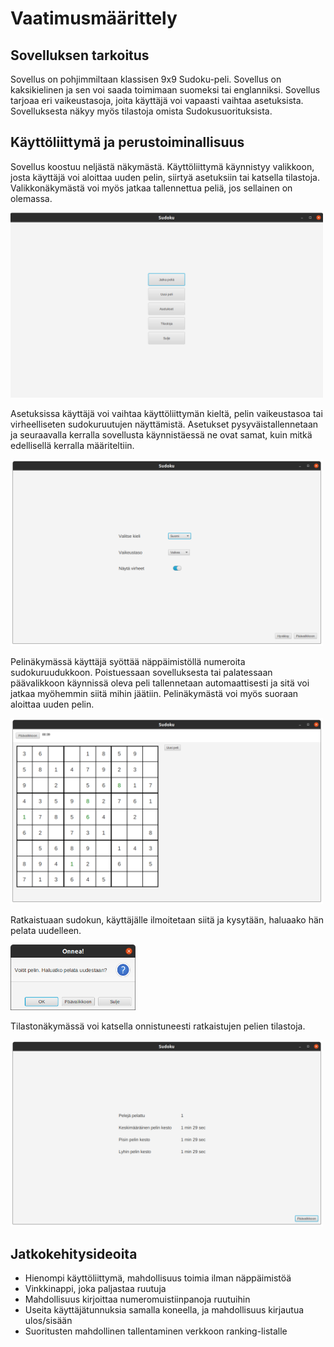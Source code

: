 # Vaatimusmäärittely

## Sovelluksen tarkoitus

Sovellus on pohjimmiltaan klassisen 9x9 Sudoku-peli. Sovellus on kaksikielinen ja sen voi saada toimimaan suomeksi tai englanniksi. Sovellus tarjoaa eri vaikeustasoja, joita käyttäjä voi vapaasti vaihtaa asetuksista. Sovelluksesta näkyy myös tilastoja omista Sudokusuorituksista.

## Käyttöliittymä ja perustoiminallisuus

Sovellus koostuu neljästä näkymästä. Käyttöliittymä käynnistyy valikkoon, josta käyttäjä voi aloittaa uuden pelin, siirtyä asetuksiin tai katsella tilastoja. Valikkonäkymästä voi myös jatkaa tallennettua peliä, jos sellainen on olemassa. 

<img src="https://raw.githubusercontent.com/rajanssi/ot-harjoitustyo/master/dokumentaatio/kuvat/c-1.png" width="500">

Asetuksissa käyttäjä voi vaihtaa käyttöliittymän kieltä, pelin vaikeustasoa tai virheelliseten sudokuruutujen näyttämistä. Asetukset pysyväistallennetaan ja seuraavalla kerralla sovellusta käynnistäessä ne ovat samat, kuin mitkä edellisellä kerralla määriteltiin.

<img src="https://raw.githubusercontent.com/rajanssi/ot-harjoitustyo/master/dokumentaatio/kuvat/c-2.png" width="500">

Pelinäkymässä käyttäjä syöttää näppäimistöllä numeroita sudokuruudukkoon. Poistuessaan sovelluksesta tai palatessaan päävalikkoon käynnissä oleva peli tallennetaan automaattisesti ja sitä voi jatkaa myöhemmin siitä mihin jäätiin. Pelinäkymästä voi myös suoraan aloittaa uuden pelin.

<img src="https://raw.githubusercontent.com/rajanssi/ot-harjoitustyo/master/dokumentaatio/kuvat/c-3.png" width="500">

Ratkaistuaan sudokun, käyttäjälle ilmoitetaan siitä ja kysytään, haluaako hän pelata uudelleen. 

<img src="https://raw.githubusercontent.com/rajanssi/ot-harjoitustyo/master/dokumentaatio/kuvat/c-4.png" width="200">

Tilastonäkymässä voi katsella onnistuneesti ratkaistujen pelien tilastoja.

<img src="https://raw.githubusercontent.com/rajanssi/ot-harjoitustyo/master/dokumentaatio/kuvat/c-5.png" width="500">

## Jatkokehitysideoita

- Hienompi käyttöliittymä, mahdollisuus toimia ilman näppäimistöä
- Vinkkinappi, joka paljastaa ruutuja
- Mahdollisuus kirjoittaa numeromuistiinpanoja ruutuihin
- Useita käyttäjätunnuksia samalla koneella, ja mahdollisuus kirjautua ulos/sisään
- Suoritusten mahdollinen tallentaminen verkkoon ranking-listalle
